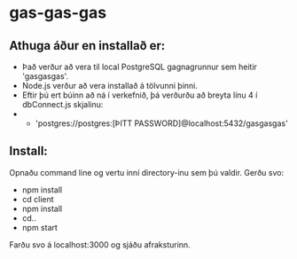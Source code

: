 # gas-gas-gas

## Athuga áður en installað er:
- Það verður að vera til local PostgreSQL gagnagrunnur sem heitir 'gasgasgas'.
- Node.js verður að vera installað á tölvunni þinni.
- Eftir þú ert búinn að ná í verkefnið, þá verðurðu að breyta línu 4 í dbConnect.js skjalinu:
- - 'postgres://postgres:[ÞITT PASSWORD]@localhost:5432/gasgasgas'

## Install:
Opnaðu command line og vertu inní directory-inu sem þú valdir. Gerðu svo:
- npm install
- cd client
- npm install
- cd..
- npm start



Farðu svo á localhost:3000 og sjáðu afraksturinn.
